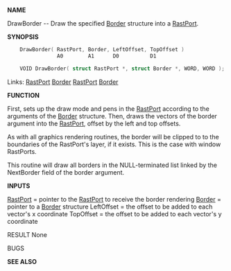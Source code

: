 
**NAME**

DrawBorder -- Draw the specified [Border](_00D4) structure into a [RastPort](_00AF).

**SYNOPSIS**

```c
    DrawBorder( RastPort, Border, LeftOffset, TopOffset )
                A0        A1      D0          D1

    VOID DrawBorder( struct RastPort *, struct Border *, WORD, WORD );

```
Links: [RastPort](_00AF) [Border](_00D4) [RastPort](_00AF) [Border](_00D4) 

**FUNCTION**

First, sets up the draw mode and pens in the [RastPort](_00AF) according to the
arguments of the [Border](_00D4) structure.  Then, draws the vectors of
the border argument into the [RastPort](_00AF), offset by the left and top
offsets.

As with all graphics rendering routines, the border will be clipped to
to the boundaries of the RastPort's layer, if it exists.  This is
the case with window RastPorts.

This routine will draw all borders in the NULL-terminated list linked
by the NextBorder field of the border argument.

**INPUTS**

[RastPort](_00AF) = pointer to the [RastPort](_00AF) to receive the border rendering
[Border](_00D4) = pointer to a [Border](_00D4) structure
LeftOffset = the offset to be added to each vector's x coordinate
TopOffset = the offset to be added to each vector's y coordinate

RESULT
None

BUGS

**SEE ALSO**


